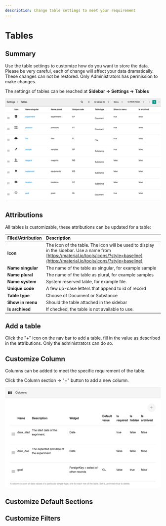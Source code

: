 ```yaml
---
description: Change table settings to meet your requirement
---
```


# Tables

## Summary

Use the table settings to customize how do you want to store the data. Please be very careful, each of change will affect your data dramatically. These changes can not be restored. Only Administrators has permission to make changes.

The settings of tables can be reached at **Sidebar -&gt; Settings -&gt; Tables**

![Settings of Tables](../.gitbook/assets/tables-settings-labii-eln-lims.png)

## Attributions

All tables is customizable, these attributions can be updated for a table:

| Filed/Attribution | Description |
| :--- | :--- |
| **Icon** | The icon of the table. The icon will be used to display in the sidebar. Use a name from [https://material.io/tools/icons/?style=baseline](https://material.io/tools/icons/?style=baseline) |
| **Name singular** | The name of the table as singular, for example sample |
| **Name plural** | The name of the table as plural, for example samples |
| **Name system** | System reserved table, for example file.  |
| **Unique code** | A few up-case letters that append to id of record |
| **Table type** | Choose of Document or Substance |
| **Show in menu** | Should the table attached in the sidebar |
| **Is archived** | If checked, the table is not available to use. |

## Add a table

Click the "+" icon on the nav bar to add a table, fill in the value as described in the attributions. Only the administrators can do so.

## Customize Column

Columns can be added to meet the specific requirement of the table. 

Click the Column section -&gt; "+" button to add a new column.

![Column list of a table](../.gitbook/assets/columns-table-labii-eln-lims.png)



## Customize Default Sections



## Customize Filters

